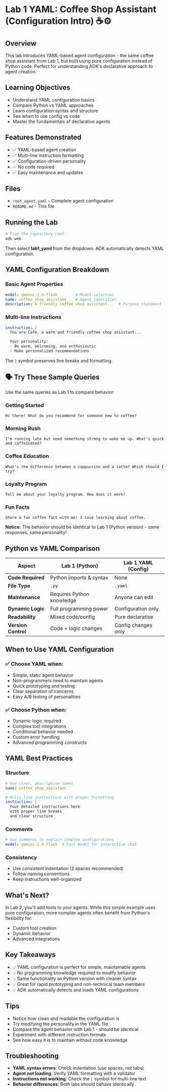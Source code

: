 # Lab 1 YAML: Coffee Shop Assistant (Configuration Intro) ☕⚙️

## Overview
This lab introduces YAML-based agent configuration - the same coffee shop assistant from Lab 1, but built using pure configuration instead of Python code. Perfect for understanding ADK's declarative approach to agent creation.

## Learning Objectives
- Understand YAML configuration basics
- Compare Python vs YAML approaches
- Learn configuration syntax and structure
- See when to use config vs code
- Master the fundamentals of declarative agents

## Features Demonstrated
- ✅ YAML-based agent creation
- ✅ Multi-line instruction formatting
- ✅ Configuration-driven personality
- ✅ No code required
- ✅ Easy maintenance and updates

## Files
- `root_agent.yaml` - Complete agent configuration
- `README.md` - This file

## Running the Lab

```bash
# From the repository root
adk web
```

Then select **lab1_yaml** from the dropdown. ADK automatically detects YAML configuration.

## YAML Configuration Breakdown

### Basic Agent Properties
```yaml
model: gemini-2.0-flash        # Model selection
name: coffee_shop_assistant    # Agent identifier
description: A friendly coffee shop assistant...  # Purpose statement
```

### Multi-line Instructions
```yaml
instruction: |
  You are Café, a warm and friendly coffee shop assistant...

  Your personality:
  - Be warm, welcoming, and enthusiastic
  - Make personalized recommendations
```

The `|` symbol preserves line breaks and formatting.

## 🗣️ Try These Sample Queries

Use the same queries as Lab 1 to compare behavior:

### **Getting Started**
```
Hi there! What do you recommend for someone new to coffee?
```

### **Morning Rush**
```
I'm running late but need something strong to wake me up. What's quick and caffeinated?
```

### **Coffee Education**
```
What's the difference between a cappuccino and a latte? Which should I try?
```

### **Loyalty Program**
```
Tell me about your loyalty program. How does it work?
```

### **Fun Facts**
```
Share a fun coffee fact with me! I love learning about coffee.
```

**Notice:** The behavior should be identical to Lab 1 (Python version) - same responses, same personality!

## Python vs YAML Comparison

| Aspect | Lab 1 (Python) | Lab 1 YAML (Config) |
|--------|-----------------|----------------------|
| **Code Required** | Python imports & syntax | None |
| **File Type** | `.py` | `.yaml` |
| **Maintenance** | Requires Python knowledge | Anyone can edit |
| **Dynamic Logic** | Full programming power | Configuration only |
| **Readability** | Mixed code/config | Pure declarative |
| **Version Control** | Code + logic changes | Config changes only |

## When to Use YAML Configuration

### ✅ **Choose YAML when:**
- Simple, static agent behavior
- Non-programmers need to maintain agents
- Quick prototyping and testing
- Clear separation of concerns
- Easy A/B testing of personalities

### ✅ **Choose Python when:**
- Dynamic logic required
- Complex tool integrations
- Conditional behavior needed
- Custom error handling
- Advanced programming constructs

## YAML Best Practices

### Structure
```yaml
# Use clear, descriptive names
name: coffee_shop_assistant

# Multi-line instructions with proper formatting
instruction: |
  Your detailed instructions here
  with proper line breaks
  and clear structure
```

### Comments
```yaml
# Use comments to explain complex configurations
model: gemini-2.0-flash  # Fast model for interactive chat
```

### Consistency
- Use consistent indentation (2 spaces recommended)
- Follow naming conventions
- Keep instructions well-organized

## What's Next?

In Lab 2, you'll add tools to your agents. While this simple example uses pure configuration, more complex agents often benefit from Python's flexibility for:
- Custom tool creation
- Dynamic behavior
- Advanced integrations

## Key Takeaways
- 💡 YAML configuration is perfect for simple, maintainable agents
- 💡 No programming knowledge required to modify behavior
- 💡 Same functionality as Python version with cleaner syntax
- 💡 Great for rapid prototyping and non-technical team members
- 💡 ADK automatically detects and loads YAML configurations

## Tips
- Notice how clean and readable the configuration is
- Try modifying the personality in the YAML file
- Compare the agent behavior with Lab 1 - should be identical
- Experiment with different instruction formats
- See how easy it is to maintain without code knowledge

## Troubleshooting
- **YAML syntax errors**: Check indentation (use spaces, not tabs)
- **Agent not loading**: Verify YAML formatting with a validator
- **Instructions not working**: Check the `|` symbol for multi-line text
- **Behavior differences**: Both labs should behave identically